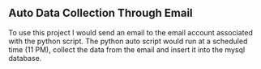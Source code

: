 ## Auto Data Collection Through Email
To use this project I would send an email to the email account associated with the python script.
The python auto script would run at a scheduled time (11 PM), collect the data from the email and insert it into the mysql database.
